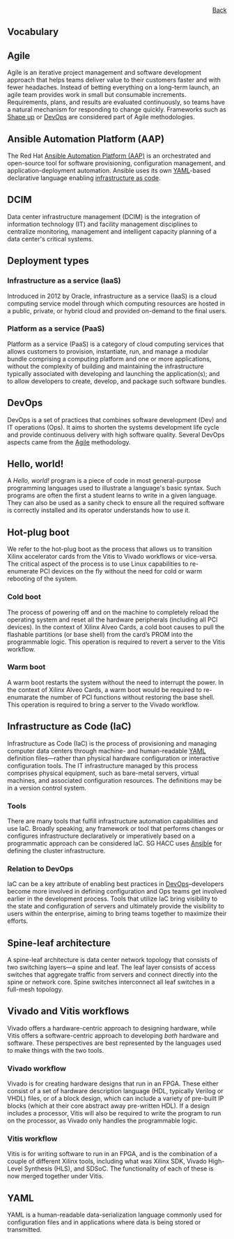 <div id="readme" class="Box-body readme blob js-code-block-container">
<article class="markdown-body entry-content p-3 p-md-6" itemprop="text">
<p align="right">
<a href="https://github.com/fpgasystems/hacc/blob/main/README.md#sections">Back</a>
</p>

# Vocabulary

## Agile 
Agile is an iterative project management and software development approach that helps teams deliver value to their customers faster and with fewer headaches. Instead of betting everything on a long-term launch, an agile team provides work in small but consumable increments. Requirements, plans, and results are evaluated continuously, so teams have a natural mechanism for responding to change quickly. Frameworks such as [Shape up](https://basecamp.com/shapeup) or [DevOps](#devops) are considered part of Agile methodologies. <!-- https://www.atlassian.com/agile -->

## Ansible Automation Platform (AAP)
The Red Hat [Ansible Automation Platform (AAP)](https://www.ansible.com) is an orchestrated and open-source tool for software provisioning, configuration management, and application-deployment automation. Ansible uses its own [YAML](#yaml)-based declarative language enabling [infrastructure as code](#infrastructure-as-code-iac).

## DCIM
Data center infrastructure management (DCIM) is the integration of information technology (IT) and facility management disciplines to centralize monitoring, management and intelligent capacity planning of a data center's critical systems.

## Deployment types
### Infrastructure as a service (IaaS)
Introduced in 2012 by Oracle, infrastructure as a service (IaaS) is a cloud computing service model through which computing resources are hosted in a public, private, or hybrid cloud and provided on-demand to the final users.

### Platform as a service (PaaS)
Platform as a service (PaaS) is a category of cloud computing services that allows customers to provision, instantiate, run, and manage a modular bundle comprising a computing platform and one or more applications, without the complexity of building and maintaining the infrastructure typically associated with developing and launching the application(s); and to allow developers to create, develop, and package such software bundles.

## DevOps 
DevOps is a set of practices that combines software development (Dev) and IT operations (Ops). It aims to shorten the systems development life cycle and provide continuous delivery with high software quality. Several DevOps aspects came from the [Agile](#agile) methodology. <!-- https://en.wikipedia.org/wiki/DevOps -->

## Hello, world!
A *Hello, world!* program is a piece of code in most general-purpose programming languages used to illustrate a language's basic syntax. Such programs are often the first a student learns to write in a given language. They can also be used as a sanity check to ensure all the required software is correctly installed and its operator understands how to use it.

## Hot-plug boot
We refer to the hot-plug boot as the process that allows us to transition Xilinx accelerator cards from the Vitis to Vivado workflows or vice-versa. The critical aspect of the process is to use Linux capabilities to re-enumerate PCI devices on the fly without the need for cold or warm rebooting of the system.

### Cold boot
The process of powering off and on the machine to completely reload the operating system and reset all the hardware peripherals (including all PCI devices). In the context of Xilinx Alveo Cards, a cold boot causes to pull the flashable partitions (or base shell) from the card’s PROM into the programmable logic. This operation is required to revert a server to the Vitis workflow.

### Warm boot
A warm boot restarts the system without the need to interrupt the power. In the context of Xilinx Alveo Cards, a warm boot would be required to re-enumarate the number of PCI functions without restoring the base shell. This operation is required to bring a server to the Vivado workflow.

## Infrastructure as Code (IaC)
Infrastructure as Code (IaC) is the process of provisioning and managing computer data centers through machine- and human-readable [YAML](#yaml) definition files—rather than physical hardware configuration or interactive configuration tools. The IT infrastructure managed by this process comprises physical equipment, such as bare-metal servers, virtual machines, and associated configuration resources. The definitions may be in a version control system.

<!-- Infrastructure as code (IaC) uses [DevOps](#devops) methodology and versioning with a descriptive model to define and deploy infrastructure, such as networks, virtual machines, load balancers, and connection topologies. Just as the same source code always generates the same binary, an IaC model generates the same environment every time it deploys—specially when the source code is in a version control system. IaC is a key DevOps practice and a component of continuous delivery. With IaC, DevOps teams can work together with a unified set of practices and tools to deliver applications and their supporting infrastructure rapidly and reliably at scale. https://docs.microsoft.com/en-us/devops/deliver/what-is-infrastructure-as-code -->

### Tools
There are many tools that fulfill infrastructure automation capabilities and use IaC. Broadly speaking, any framework or tool that performs changes or configures infrastructure declaratively or imperatively based on a programmatic approach can be considered IaC. SG HACC uses [Ansible](#ansible) for defining the cluster infrastructure.

### Relation to DevOps
IaC can be a key attribute of enabling best practices in [DevOps](#devops)–developers become more involved in defining configuration and Ops teams get involved earlier in the development process. Tools that utilize IaC bring visibility to the state and configuration of servers and ultimately provide the visibility to users within the enterprise, aiming to bring teams together to maximize their efforts.

## Spine-leaf architecture 
A spine-leaf architecture is data center network topology that consists of two switching layers—a spine and leaf. The leaf layer consists of access switches that aggregate traffic from servers and connect directly into the spine or network core. Spine switches interconnect all leaf switches in a full-mesh topology. <!-- https://www.arubanetworks.com/faq/what-is-spine-leaf-architecture/ -->

## Vivado and Vitis workflows
Vivado offers a hardware-centric approach to designing hardware, while Vitis offers a software-centric approach to developing *both* hardware and software. These perspectives are best represented by the languages used to make things with the two tools. <!-- https://digilent.com/blog/whats-different-between-vivado-and-vitis/-->

### Vivado workflow
Vivado is for creating hardware designs that run in an FPGA. These either consist of a set of hardware description language (HDL, typically Verilog or VHDL) files, or of a block design, which can include a variety of pre-built IP blocks (which at their core abstract away pre-written HDL). If a design includes a processor, Vitis will also be required to write the program to run on the processor, as Vivado only handles the programmable logic.

### Vitis workflow
Vitis is for writing software to run in an FPGA, and is the combination of a couple of different Xilinx tools, including what was Xilinx SDK, Vivado High-Level Synthesis (HLS), and SDSoC. The functionality of each of these is now merged together under Vitis. 

## YAML
YAML is a human-readable data-serialization language commonly used for configuration files and in applications where data is being stored or transmitted. 
